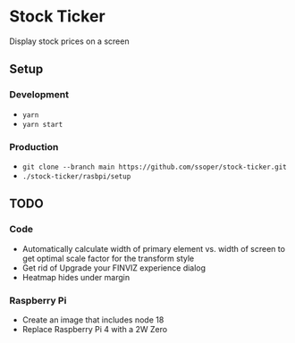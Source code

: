# Stock Ticker

Display stock prices on a screen

## Setup

### Development

* `yarn`
* `yarn start`

### Production

* `git clone --branch main https://github.com/ssoper/stock-ticker.git`
* `./stock-ticker/rasbpi/setup`

## TODO

### Code

* Automatically calculate width of primary element vs. width of screen to get optimal scale factor for the transform style
* Get rid of Upgrade your FINVIZ experience dialog
* Heatmap hides under margin

### Raspberry Pi

* Create an image that includes node 18
* Replace Raspberry Pi 4 with a 2W Zero
